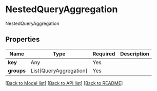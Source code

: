 # NestedQueryAggregation

NestedQueryAggregation

## Properties
| Name | Type | Required | Description |
| ------------ | ------------- | ------------- | ------------- |
**key** | Any | Yes |  |
**groups** | List[QueryAggregation] | Yes |  |


[[Back to Model list]](../../../README.md#models-v1-link) [[Back to API list]](../../../README.md#documentation-for-api-endpoints) [[Back to README]](../../../README.md)
